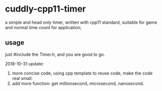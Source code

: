 # cuddly-cpp11-timer
a simple and head only timer, written with cpp11 standard, suitable for game and normal time count for application;

## usage
just #include the Timer.h, and you are good to go.

2018-10-31 update:
1. more concise code, using cpp template to reuse code, make the code real small.
2. add more function: get millionsecond, microsecond, nanosecond.